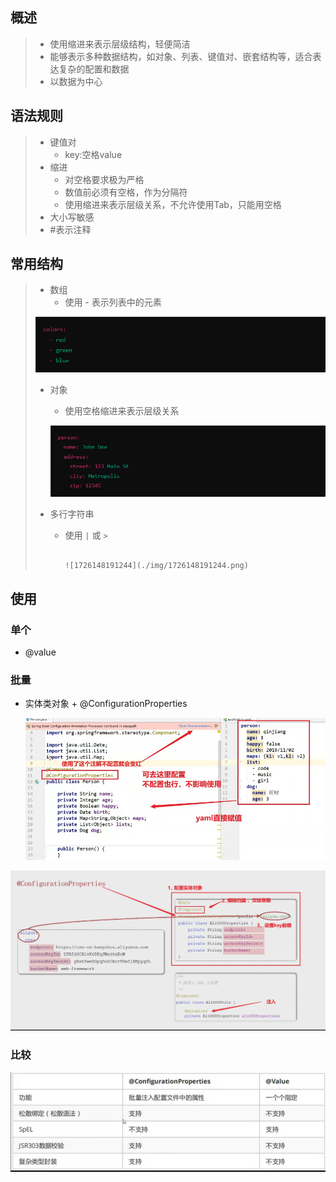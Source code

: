 ## 概述

> - 使用缩进来表示层级结构，轻便简洁
> - 能够表示多种数据结构，如对象、列表、键值对、嵌套结构等，适合表达复杂的配置和数据
> - 以数据为中心

## 语法规则

> - 键值对
>   - key:空格value
> - 缩进
>   - 对空格要求极为严格
>   - 数值前必须有空格，作为分隔符
>   - 使用缩进来表示层级关系，不允许使用Tab，只能用空格
> - 大小写敏感
> - #表示注释

## 常用结构

> - 数组
>   - 使用 - 表示列表中的元素
>
> ![1726148067107](./img/1726148067107.png)
>
> - 对象
>
>   - 使用空格缩进来表示层级关系
>
>   ![1726148084268](./img/1726148084268.png)
>
> - 多行字符串
>
>   - 使用 `|` 或 `>` 
>
>     																							![1726148191244](./img/1726148191244.png) 

## 使用

### 单个

- @value



### 批量  

- 实体类对象 + @ConfigurationProperties

  ![1726149424567](./img/1726149424567.png)

![1726149284011](./img/1726149284011.png)

### 比较

![1726149540893](./img/1726149540893.png)